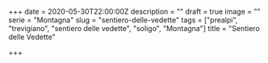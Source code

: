 +++
date = 2020-05-30T22:00:00Z
description = ""
draft = true
image = ""
serie = "Montagna"
slug = "sentiero-delle-vedette"
tags = ["prealpi", "trevigiano", "sentiero delle vedette", "soligo", "Montagna"]
title = "Sentiero delle Vedette"

+++
